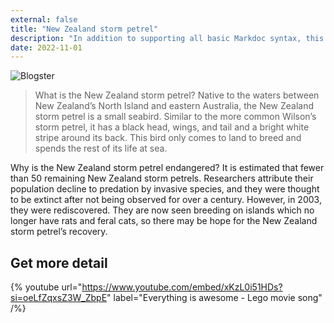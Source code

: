 ```yaml
---
external: false
title: "New Zealand storm petrel"
description: "In addition to supporting all basic Markdoc syntax, this template also supports extended markdown syntax to render custom components."
date: 2022-11-01
---
```


![Blogster](/images/4.png)

>What is the New Zealand storm petrel? Native to the waters between New Zealand’s North Island and eastern Australia, the New Zealand storm petrel is a small seabird. Similar to the more common Wilson’s storm petrel, it has a black head, wings, and tail and a bright white stripe around its back. This bird only comes to land to breed and spends the rest of its life at sea.

Why is the New Zealand storm petrel endangered? It is estimated that fewer than 50 remaining New Zealand storm petrels. Researchers attribute their population decline to predation by invasive species, and they were thought to be extinct after not being observed for over a century. However, in 2003, they were rediscovered. They are now seen breeding on islands which no longer have rats and feral cats, so there may be hope for the New Zealand storm petrel’s recovery.

## Get more detail

{% youtube url="https://www.youtube.com/embed/xKzL0i51HDs?si=oeLfZqxsZ3W_ZbpE" label="Everything is awesome - Lego movie song" /%}





